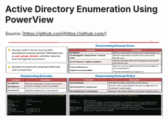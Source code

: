 # Active Directory Enumeration Using PowerView

Source: [https://github.com](https://github.com/)

![image.png](Active%20Directory%20Enumeration%20Using%20PowerView/image.png)